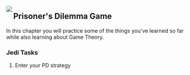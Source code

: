 <img align="left" src="http://hermonswebsites.com/Classes/CS/python.png"><H2>Prisoner's Dilemma Game</H2>

In this chapter you will practice some of the things you've learned so far while also learning about Game Theory. 


<h3>Jedi Tasks</h3>
<ol>
  <li>Enter your PD strategy</li>
  </ol>
